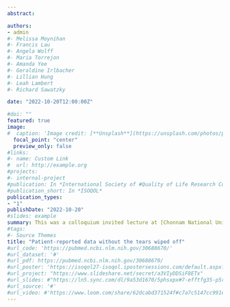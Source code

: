 ```yaml
---
abstract:  

authors:
- admin
#- Melissa Moynihan
#- Francis Lau
#- Angela Wolff
#- Maria Torrejon
#- Amanda Yee
#- Geraldine Irlbacher
#- Lillian Hung
#- Leah Lambert
#- Richard Sawatzky

date: "2022-10-20T12:00:00Z"

#doi: ""
featured: true
image:
#  caption: 'Image credit: [**Unsplash**](https://unsplash.com/photos/pLCdAaMFLTE)'
  focal_point: "center"
  preview_only: false
#links:
#- name: Custom Link
#  url: http://example.org
#projects:
#- internal-project
#publication: In *International Society of #Quality of Life Research Conference*
#publication_short: In *ISOQOL*
publication_types:
- "1"
publishDate: "2022-10-20"
#slides: example
summary: This was a colloquium invited lecture at [Chonnam National University](https://www.jnu.ac.kr/) focusing on the use of patient-reported data and personas (Nov 29th, 2022).
#tags:
#- Source Themes
title: "Patient-reported data without the tears wiped off"
#url_code: 'https://pubmed.ncbi.nlm.nih.gov/30688670/'
#url_dataset: '#'
#url_pdf: https://pubmed.ncbi.nlm.nih.gov/30688670/
#url_poster: 'https://isoqol27-isoqol.ipostersessions.com/default.aspx?s=92-DC-9D-#CE-6D-FA-6A-42-DB-DA-BC-29-5C-06-D3-7D'
#url_project: "https://www.slideshare.net/secret/a3VIyDDSiF8ETx"
#url_slides: #"https://ln5.sync.com/dl/9a53d1670/5phsxpx#7-efftfg35-p5rvqehi-gw79cpcu"
#url_source: '#'
#url_video: #'https://www.loom.com/share/62dcabd371524f#c7a7c5147cc991ee2d'
---
```

